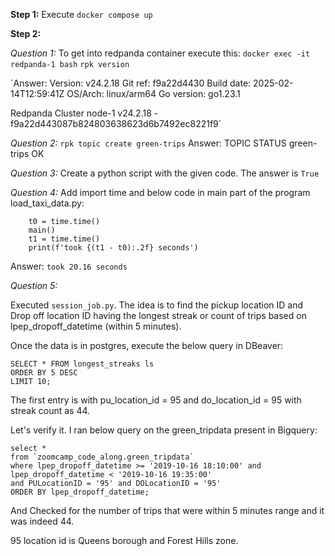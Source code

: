 __Step 1:__ Execute `docker compose up`

__Step 2:__ 

_Question 1:_ To get into redpanda container execute this:
`docker exec -it redpanda-1 bash` 
`rpk version`

`Answer: 
Version:     v24.2.18
Git ref:     f9a22d4430
Build date:  2025-02-14T12:59:41Z
OS/Arch:     linux/arm64
Go version:  go1.23.1

Redpanda Cluster
  node-1  v24.2.18 - f9a22d443087b824803638623d6b7492ec8221f9`

_Question 2:_ 
`rpk topic create green-trips`
Answer:
TOPIC        STATUS
green-trips  OK

_Question 3:_
Create a python script with the given code. The answer is `True`

_Question 4:_
Add import time and below code in main part of the program load_taxi_data.py:

```
    t0 = time.time()
    main()
    t1 = time.time()
    print(f'took {(t1 - t0):.2f} seconds')
```

Answer: `took 20.16 seconds`

_Question 5:_

Executed `session_job.py`. The idea is to find the pickup location ID and Drop off location ID having the longest streak or count of trips based on lpep_dropoff_datetime (within 5 minutes).

Once the data is in postgres, execute the below query in DBeaver:
````
SELECT * FROM longest_streaks ls 
ORDER BY 5 DESC
LIMIT 10;
````

The first entry is with pu_location_id = 95 and do_location_id = 95 with streak count as 44.

Let's verify it. 
I ran below query on the green_tripdata present in Bigquery:
````
select *
from `zoomcamp_code_along.green_tripdata`
where lpep_dropoff_datetime >= '2019-10-16 18:10:00' and lpep_dropoff_datetime < '2019-10-16 19:35:00'
and PULocationID = '95' and DOLocationID = '95'
ORDER BY lpep_dropoff_datetime;
````
And Checked for the number of trips that were within 5 minutes range and it was indeed 44.

95 location id is Queens borough and Forest Hills zone.



